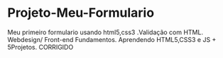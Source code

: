 # Projeto-Meu-Formulario
Meu primeiro formulario usando html5,css3 .Validação com HTML.
Webdesign/ Front-end Fundamentos. Aprendendo HTML5,CSS3 e JS + 5Projetos.
 CORRIGIDO
